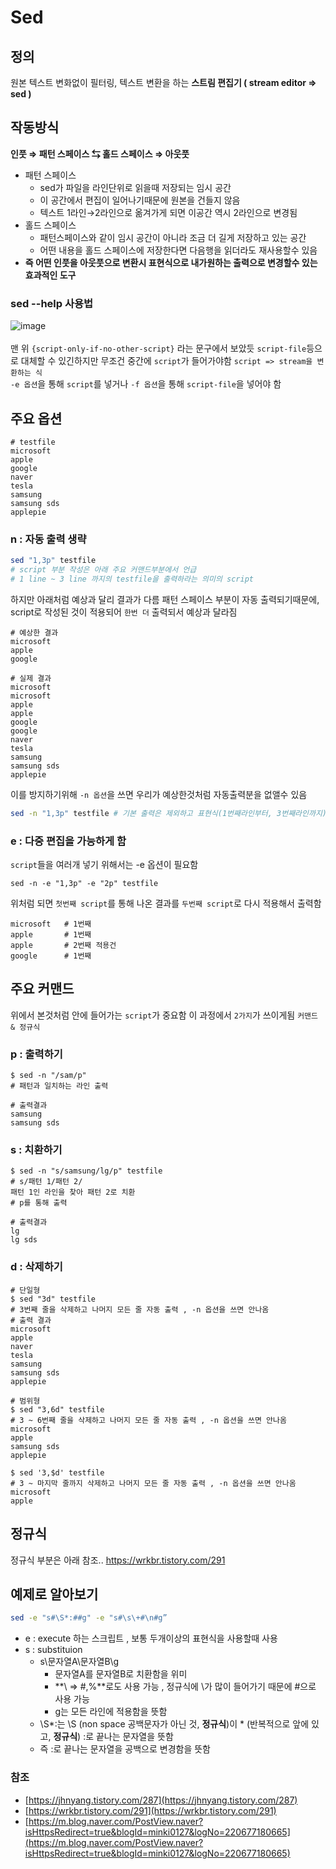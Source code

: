 # Sed

## 정의

원본 텍스트 변화없이 필터링, 텍스트 변환을 하는 **스트림 편집기 ( stream editor ⇒ sed )**

## 작동방식

**인풋 ⇒ 패턴 스페이스 ⇆ 홀드 스페이스 ⇒ 아웃풋**

- 패턴 스페이스
    - sed가 파일을 라인단위로 읽을때 저장되는 임시 공간
    - 이 공간에서 편집이 일어나기때문에 원본을 건들지 않음
    - 텍스트 1라인→2라인으로 옮겨가게 되면 이공간 역시 2라인으로 변경됨
- 홀드 스페이스
    - 패턴스페이스와 같이 임시 공간이 아니라 조금 더 길게 저장하고 있는 공간
    - 어떤 내용을 홀드 스페이스에 저장한다면 다음행을 읽더라도 재사용할수 있음
- **즉 어떤 인풋을 아웃풋으로 변환시 표현식으로 내가원하는 출력으로 변경할수 있는 효과적인 도구**

### sed --help 사용법
![image](https://user-images.githubusercontent.com/3895536/154674585-a1b3da48-7421-49de-ac6f-f0beed290d51.png)
<br/>
<br/>
맨 위 ```{script-only-if-no-other-script}``` 라는 문구에서 보았듯
```script-file```등으로 대체할 수 있긴하지만 무조건 중간에 ```script```가 들어가야함
```script => stream을 변환하는 식```
<br>
```-e 옵션```을 통해 ```script```를 넣거나 ```-f 옵션```을 통해 ```script-file```을 넣어야 함
<br>

## 주요 옵션
```
# testfile
microsoft
apple
google
naver
tesla
samsung
samsung sds
applepie
```

### n : 자동 출력 생략
```bash
sed "1,3p" testfile 
# script 부분 작성은 아래 주요 커맨드부분에서 언급
# 1 line ~ 3 line 까지의 testfile을 출력하라는 의미의 script
```
하지만 아래처럼 예상과 달리 결과가 다름
패턴 스페이스 부분이 자동 출력되기때문에, script로 작성된 것이 적용되어 ```한번 더``` 출력되서 예상과 달라짐
```
# 예상한 결과
microsoft
apple
google

# 실제 결과
microsoft
microsoft
apple
apple
google
google
naver
tesla
samsung
samsung sds
applepie
```
이를 방지하기위해 ```-n 옵션```을 쓰면 우리가 예상한것처럼 자동출력분을 없앨수 있음
```bash
sed -n "1,3p" testfile # 기본 출력은 제외하고 표현식(1번째라인부터, 3번째라인까지) 출력
```
### e : 다중 편집을 가능하게 함
```script```들을 여러개 넣기 위해서는 -e 옵션이 필요함
```
sed -n -e "1,3p" -e "2p" testfile
```
위처럼 되면 ```첫번째 script```를 통해 나온 결과를  ```두번째 script```로 다시 적용해서 출력함
```
microsoft   # 1번째
apple       # 1번째
apple       # 2번째 적용건
google      # 1번째
```

## 주요 커맨드
위에서 본것처럼 안에 들어가는 ```script```가 중요함
이 과정에서 ```2가지```가 쓰이게됨
```커맨드 & 정규식```

### p : 출력하기
```
$ sed -n "/sam/p"
# 패턴과 일치하는 라인 출력

# 출력결과
samsung
samsung sds

```
### s : 치환하기
```
$ sed -n "s/samsung/lg/p" testfile
# s/패턴 1/패턴 2/
패턴 1인 라인을 찾아 패턴 2로 치환
# p를 통해 출력

# 출력결과
lg
lg sds

```

### d : 삭제하기
```
# 단일형
$ sed "3d" testfile
# 3번째 줄을 삭제하고 나머지 모든 줄 자동 출력 , -n 옵션을 쓰면 안나옴
# 출력 결과
microsoft
apple
naver
tesla
samsung
samsung sds
applepie

# 범위형
$ sed "3,6d" testfile
# 3 ~ 6번째 줄을 삭제하고 나머지 모든 줄 자동 출력 , -n 옵션을 쓰면 안나옴
microsoft
apple
samsung sds
applepie

$ sed '3,$d' testfile
# 3 ~ 마지막 줄까지 삭제하고 나머지 모든 줄 자동 출력 , -n 옵션을 쓰면 안나옴
microsoft
apple

```

## 정규식
정규식 부분은 아래 참조..
https://wrkbr.tistory.com/291


## 예제로 알아보기

```bash
sed -e "s#\S*:##g" -e "s#\s\+#\n#g”
```

- e : execute 하는 스크립트 , 보통 두개이상의 표현식을 사용할때 사용
- s : substituion
    - s\문자열A\문자열B\g
        - 문자열A를 문자열B로 치환함을 위미
        - **\ ⇒ #,%**로도 사용 가능 , 정규식에 \가 많이 들어가기 때문에 #으로 사용 가능
        - g는 모든 라인에 적용함을 뜻함
    - \S*:는 \S (non space 공백문자가 아닌 것, **정규식**)이 * (반복적으로 앞에 있고, **정규식**) :로 끝나는 문자열을 뜻함
    - 즉 :로 끝나는 문자열을 공백으로 변경함을 뜻함

### 참조

- [https://jhnyang.tistory.com/287](https://jhnyang.tistory.com/287)
- [https://wrkbr.tistory.com/291](https://wrkbr.tistory.com/291)
- [https://m.blog.naver.com/PostView.naver?isHttpsRedirect=true&blogId=minki0127&logNo=220677180665](https://m.blog.naver.com/PostView.naver?isHttpsRedirect=true&blogId=minki0127&logNo=220677180665)
